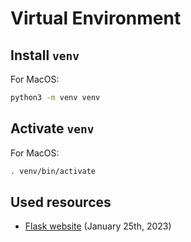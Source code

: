 [description]: <> (Use a virtual environment to manage the dependencies for your project, both in development and in production.)
[preservedKeywords]: <> (python, development environment, dependencies management)

# Virtual Environment
## Install `venv`
For MacOS:
```sh
python3 -m venv venv
```
## Activate `venv`
For MacOS:
```sh
. venv/bin/activate
```

## Used resources
- [Flask website](https://flask.palletsprojects.com/en/2.2.x/installation/#virtual-environments) (January 25th, 2023)

